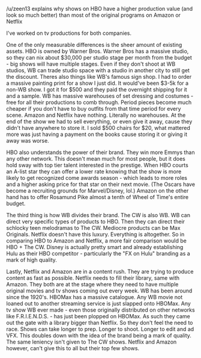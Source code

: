 /u/zeen13 explains why shows on HBO have a higher production value (and look so much better) than most of the original programs on Amazon or Netflix

I've worked on tv productions for both companies. 

One of the only measurable differences is the sheer amount of existing assets. HBO is owned by Warner Bros. Warner Bros has a massive studio, so they can nix about $30,000 per studio stage per month from the budget - big shows will have multiple stages. Even if they don't shoot at WB studios, WB can trade studio space with a studio in another city to still get the discount. Theres also things like WB's famous sign shop. I had to order a massive painting print for a show I just did. It would've been $3-5k for a non-WB show. I got it for $500 and they paid the overnight shipping for it and a sample. WB has massive warehouses of set dressing and costumes - free for all their productions to comb through. Period pieces become much cheaper if you don't have to buy outfits from that time period for every scene. Amazon and Netflix have nothing. Literally no warehouses. At the end of the show we had to sell everything, or even give it away, cause they didn't have anywhere to store it. I sold $500 chairs for $20, what mattered more was just having a payment on the books cause storing it or giving it away was worse. 

HBO also understands the power of their brand. They win more Emmys than any other network. This doesn't mean much for most people, but it does hold sway with top tier talent interested in the prestige. When HBO courts an A-list star they can offer a lower rate knowing that the show is more likely to get recognized come awards season - which leads to more roles and a higher asking price for that star on their next movie. (The Oscars have become a recruiting grounds for Marvel/Disney, lol.) Amazon on the other hand has to offer Rosamund Pike almost a tenth of Wheel of Time's entire budget. 

The third thing is how WB divides their brand. The CW is also WB. WB can direct very specific types of products to HBO. Then they can direct their schlocky teen melodramas to The CW. Mediocre products can be Max Originals. Netflix doesn't have this luxury. Everything is altogether. So in comparing HBO to Amazon and Netflix, a more fair comparison would be HBO + The CW. Disney is actually pretty smart and already establishing Hulu as their HBO competitor - particularly the "FX on Hulu" branding as a mark of high quality. 

Lastly, Netflix and Amazon are in a content rush. They are trying to produce content as fast as possible. Netflix needs to fill their library, same with Amazon. They both are at the stage where they need to have multiple original movies and tv shows coming out every week. WB has been around since the 1920's. HBOMax has a massive catalogue. Any WB movie not loaned out to another streaming service is just slapped onto HBOMax. Any tv show WB ever made - even those originally distributed on other networks like F.R.I.E.N.D.S. - has just been plopped on HBOMax. As such they came out the gate with a library bigger than Netflix. So they don't feel the need to race. Shows can take longer to prep. Longer to shoot. Longer to edit and ad VFX. This doubles down with the idea of the brand being a mark of quality. The same leniency isn't given to The CW shows. Netflix and Amazon however, can't give this to all but their top few shows.